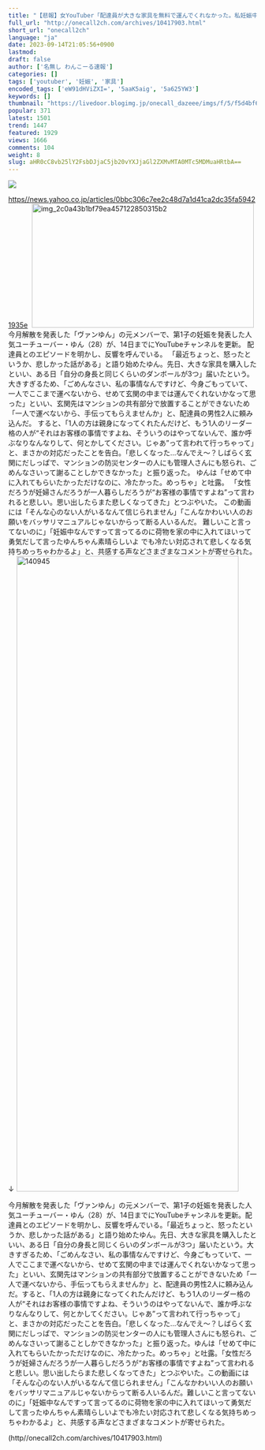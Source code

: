 ```yaml
---
title: "【悲報】女YouTuber「配達員が大きな家具を無料で運んでくれなかった。私妊娠中なんですけど？」ﾌﾞﾁｷﾞﾚ → ヤフコメ民から総叩きを食らうｗｗｗｗ "
full_url: "http://onecall2ch.com/archives/10417903.html"
short_url: "onecall2ch"
language: "ja"
date: 2023-09-14T21:05:56+0900
lastmod: 
draft: false
author: ['名無し わんこーる速報']
categories: []
tags: ['youtuber', '妊娠', '家具']
encoded_tags: ['eW91dHViZXI=', '5aaK5aig', '5a625YW3']
keywords: []
thumbnail: "https://livedoor.blogimg.jp/onecall_dazeee/imgs/f/5/f5d4bf6f-s.jpg"
popular: 371
latest: 1501
trend: 1447
featured: 1929
views: 1666
comments: 104
weight: 8
slug: aHR0cC8vb25lY2FsbDJjaC5jb20vYXJjaGl2ZXMvMTA0MTc5MDMuaHRtbA==
---
```


![](https://livedoor.blogimg.jp/onecall_dazeee/imgs/f/5/f5d4bf6f-s.jpg)

<div><a href='https//news.yahoo.co.jp/articles/0bbc306c7ee2c48d7a1d41ca2dc35fa59421935e' target='_blank'>https//news.yahoo.co.jp/articles/0bbc306c7ee2c48d7a1d41ca2dc35fa59421935e</a> <a target='_blank' title='img_2c0a43b1bf79ea457122850315b2' href='https//livedoor.blogimg.jp/onecall_dazeee/imgs/f/5/f5d4bf6f.jpg'><img class='pict' hspace='5' alt='img_2c0a43b1bf79ea457122850315b2' border='0' height='252' width='450' src='https//livedoor.blogimg.jp/onecall_dazeee/imgs/f/5/f5d4bf6f-s.jpg'></a> 今月解散を発表した「ヴァンゆん」の元メンバーで、第1子の妊娠を発表した人気ユーチューバー・ゆん（28）が、14日までにYouTubeチャンネルを更新。 配達員とのエピソードを明かし、反響を呼んでいる。 「最近ちょっと、怒ったというか、悲しかった話がある」と語り始めたゆん。先日、大きな家具を購入したといい、ある日「自分の身長と同じくらいのダンボールが3つ」届いたという。 大きすぎるため、「ごめんなさい、私の事情なんですけど、今身ごもっていて、一人でここまで運べないから、せめて玄関の中までは運んでくれないかなって思った」といい、玄関先はマンションの共有部分で放置することができないため「一人で運べないから、手伝ってもらえませんか」と、配達員の男性2人に頼み込んだ。 すると、「1人の方は親身になってくれたんだけど、もう1人のリーダー格の人が“それはお客様の事情ですよね、そういうのはやってないんで、誰か呼ぶなりなんなりして、何とかしてください。じゃあ”って言われて行っちゃって」と、まさかの対応だったことを告白。「悲しくなった…なんでえ～？しばらく玄関にだしっぱで、マンションの防災センターの人にも管理人さんにも怒られ、ごめんなさいって謝ることしかできなかった」と振り返った。 ゆんは「せめて中に入れてもらいたかっただけなのに、冷たかった。めっちゃ」と吐露。 「女性だろうが妊婦さんだろうが一人暮らしだろうが“お客様の事情ですよね”って言われると悲しい。思い出したらまた悲しくなってきた」とつぶやいた。 この動画には「そんな心のない人がいるなんて信じられません」「こんなかわいい人のお願いをバッサリマニュアルじゃないからって断る人いるんだ。 難しいこと言ってないのに」「妊娠中なんですって言ってるのに荷物を家の中に入れてほいって勇気だして言ったゆんちゃん素晴らしいよ でも冷たい対応されて悲しくなる気持ちめっちゃわかるよ」と、共感する声などさまざまなコメントが寄せられた。 ↓<a href='https//livedoor.blogimg.jp/onecall_dazeee/imgs/3/a/3a0549aa.png' title='140945' target='_blank'><img src='https//livedoor.blogimg.jp/onecall_dazeee/imgs/3/a/3a0549aa-s.png' width='450' height='1289' border='0' alt='140945' hspace='5' class='pict'></a> <p>今月解散を発表した「ヴァンゆん」の元メンバーで、第1子の妊娠を発表した人気ユーチューバー・ゆん（28）が、14日までにYouTubeチャンネルを更新。配達員とのエピソードを明かし、反響を呼んでいる。「最近ちょっと、怒ったというか、悲しかった話がある」と語り始めたゆん。先日、大きな家具を購入したといい、ある日「自分の身長と同じくらいのダンボールが3つ」届いたという。大きすぎるため、「ごめんなさい、私の事情なんですけど、今身ごもっていて、一人でここまで運べないから、せめて玄関の中までは運んでくれないかなって思った」といい、玄関先はマンションの共有部分で放置することができないため「一人で運べないから、手伝ってもらえませんか」と、配達員の男性2人に頼み込んだ。すると、「1人の方は親身になってくれたんだけど、もう1人のリーダー格の人が“それはお客様の事情ですよね、そういうのはやってないんで、誰か呼ぶなりなんなりして、何とかしてください。じゃあ”って言われて行っちゃって」と、まさかの対応だったことを告白。「悲しくなった…なんでえ～？しばらく玄関にだしっぱで、マンションの防災センターの人にも管理人さんにも怒られ、ごめんなさいって謝ることしかできなかった」と振り返った。ゆんは「せめて中に入れてもらいたかっただけなのに、冷たかった。めっちゃ」と吐露。「女性だろうが妊婦さんだろうが一人暮らしだろうが“お客様の事情ですよね”って言われると悲しい。思い出したらまた悲しくなってきた」とつぶやいた。この動画には「そんな心のない人がいるなんて信じられません」「こんなかわいい人のお願いをバッサリマニュアルじゃないからって断る人いるんだ。難しいこと言ってないのに」「妊娠中なんですって言ってるのに荷物を家の中に入れてほいって勇気だして言ったゆんちゃん素晴らしいよでも冷たい対応されて悲しくなる気持ちめっちゃわかるよ」と、共感する声などさまざまなコメントが寄せられた。</p></div>

(http//onecall2ch.com/archives/10417903.html)
